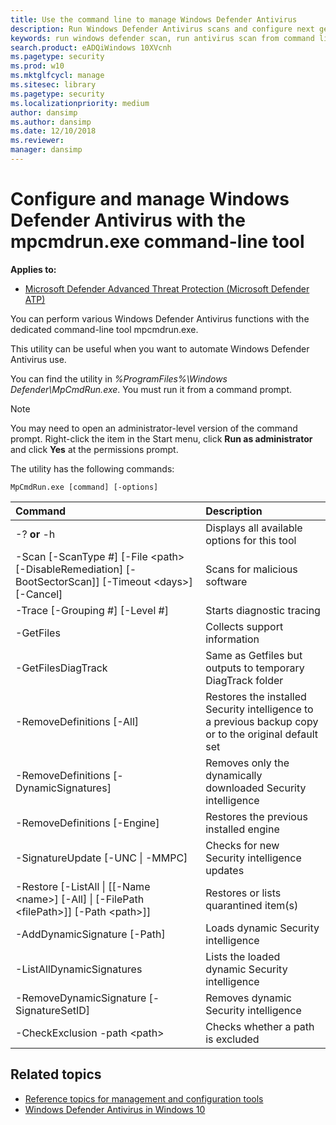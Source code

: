 ```yaml
---
title: Use the command line to manage Windows Defender Antivirus
description: Run Windows Defender Antivirus scans and configure next gen protection with a dedicated command-line utility.
keywords: run windows defender scan, run antivirus scan from command line, run windows defender scan from command line, mpcmdrun, defender
search.product: eADQiWindows 10XVcnh
ms.pagetype: security
ms.prod: w10
ms.mktglfcycl: manage
ms.sitesec: library
ms.pagetype: security
ms.localizationpriority: medium
author: dansimp
ms.author: dansimp
ms.date: 12/10/2018
ms.reviewer: 
manager: dansimp
---
```


# Configure and manage Windows Defender Antivirus with the mpcmdrun.exe command-line tool

**Applies to:**

- [Microsoft Defender Advanced Threat Protection (Microsoft Defender ATP)](https://go.microsoft.com/fwlink/p/?linkid=2069559)

You can perform various Windows Defender Antivirus functions with the dedicated command-line tool mpcmdrun.exe.

This utility can be useful when you want to automate Windows Defender Antivirus use.

You can find the utility in _%ProgramFiles%\Windows Defender\MpCmdRun.exe_. You must run it from a command prompt.

> [!NOTE]
> You may need to open an administrator-level version of the command prompt. Right-click the item in the Start menu, click **Run as administrator** and click **Yes** at the permissions prompt.

The utility has the following commands:

```DOS
MpCmdRun.exe [command] [-options]
```


| Command                                                                                                 | Description                                                                                            |
|:--------------------------------------------------------------------------------------------------------|:-------------------------------------------------------------------------------------------------------|
| \-? **or** -h                                                                                           | Displays all available options for this tool                                                           |
| \-Scan [-ScanType #] [-File \<path> [-DisableRemediation] [-BootSectorScan]] [-Timeout \<days>] [-Cancel] | Scans for malicious software                                                                           |
| \-Trace [-Grouping #] [-Level #]                                                                        | Starts diagnostic tracing                                                                              |
| \-GetFiles                                                                                              | Collects support information                                                                           |
| \-GetFilesDiagTrack                                                                                     | Same as Getfiles but outputs to temporary DiagTrack folder                                             |
| \-RemoveDefinitions [-All]                                                                              | Restores the installed Security intelligence  to a previous backup copy or to the original default set |
| \-RemoveDefinitions [-DynamicSignatures]                                                                | Removes only the dynamically downloaded Security intelligence                                          |
| \-RemoveDefinitions [-Engine]                                                                           | Restores the previous installed engine                                                                 |
| \-SignatureUpdate [-UNC \| -MMPC]                                                                       | Checks for new Security intelligence updates                                                           |
| \-Restore  [-ListAll \| [[-Name \<name>] [-All] \| [-FilePath \<filePath>]] [-Path \<path>]]               | Restores or lists quarantined item(s)                                                                  |
| \-AddDynamicSignature [-Path]                                                                           | Loads dynamic Security intelligence                                                                    |
| \-ListAllDynamicSignatures                                                                              | Lists the loaded dynamic Security intelligence                                                         |
| \-RemoveDynamicSignature [-SignatureSetID]                                                              | Removes dynamic Security intelligence                                                                  |
| \-CheckExclusion -path \<path>                                                                           | Checks whether a path is excluded                                                                      |

## Related topics

- [Reference topics for management and configuration tools](configuration-management-reference-windows-defender-antivirus.md)
- [Windows Defender Antivirus in Windows 10](windows-defender-antivirus-in-windows-10.md)
